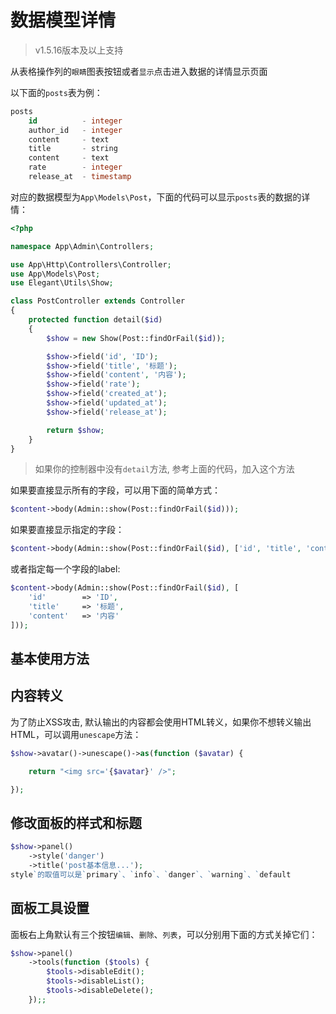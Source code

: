 # 数据模型详情

> v1.5.16版本及以上支持

从表格操作列的`眼睛`图表按钮或者`显示`点击进入数据的详情显示页面

以下面的`posts`表为例：

```sql
posts
    id          - integer
    author_id   - integer
    content     - text
    title       - string
    content     - text
    rate        - integer
    release_at  - timestamp
```

对应的数据模型为`App\Models\Post`，下面的代码可以显示`posts`表的数据的详情：

```php
<?php

namespace App\Admin\Controllers;

use App\Http\Controllers\Controller;
use App\Models\Post;
use Elegant\Utils\Show;

class PostController extends Controller
{
    protected function detail($id)
    {
        $show = new Show(Post::findOrFail($id));

        $show->field('id', 'ID');
        $show->field('title', '标题');
        $show->field('content', '内容');
        $show->field('rate');
        $show->field('created_at');
        $show->field('updated_at');
        $show->field('release_at');

        return $show;
    }
}
```

> 如果你的控制器中没有`detail`方法, 参考上面的代码，加入这个方法

如果要直接显示所有的字段，可以用下面的简单方式：

```php
$content->body(Admin::show(Post::findOrFail($id)));
```

如果要直接显示指定的字段：

```php
$content->body(Admin::show(Post::findOrFail($id), ['id', 'title', 'content']));
```

或者指定每一个字段的label:

```php
$content->body(Admin::show(Post::findOrFail($id), [
    'id'        => 'ID',
    'title'     => '标题',
    'content'   => '内容'
]));
```

## 基本使用方法

## 内容转义

为了防止XSS攻击, 默认输出的内容都会使用HTML转义，如果你不想转义输出HTML，可以调用`unescape`方法：

```php
$show->avatar()->unescape()->as(function ($avatar) {

    return "<img src='{$avatar}' />";

});
```

## 修改面板的样式和标题

```php
$show->panel()
    ->style('danger')
    ->title('post基本信息...');
style`的取值可以是`primary`、`info`、`danger`、`warning`、`default
```

## 面板工具设置

面板右上角默认有三个按钮`编辑`、`删除`、`列表`，可以分别用下面的方式关掉它们：

```php
$show->panel()
    ->tools(function ($tools) {
        $tools->disableEdit();
        $tools->disableList();
        $tools->disableDelete();
    });;
```
